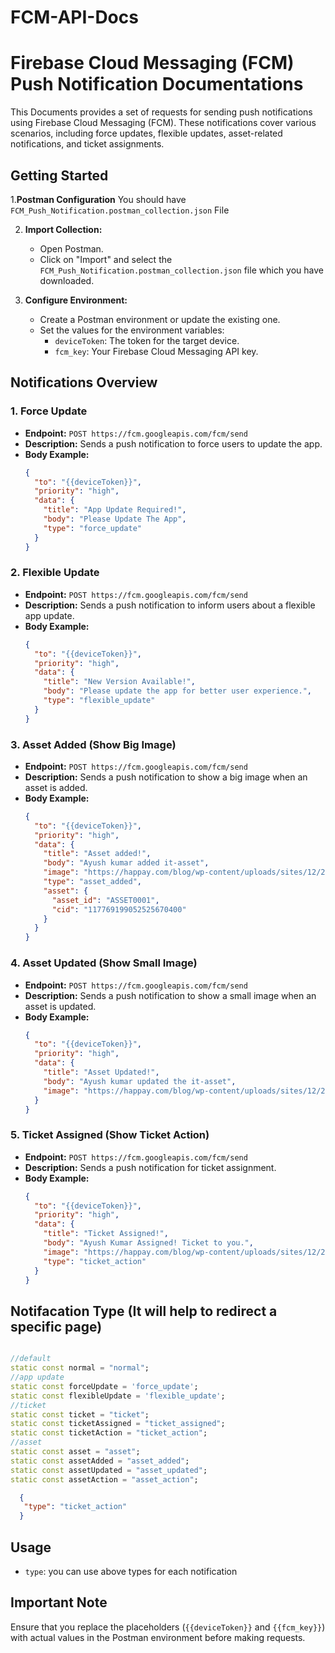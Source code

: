 # FCM-API-Docs
# Firebase Cloud Messaging (FCM) Push Notification Documentations

This Documents provides a set of requests for sending push notifications using Firebase Cloud Messaging (FCM). These notifications cover various scenarios, including force updates, flexible updates, asset-related notifications, and ticket assignments.

## Getting Started

1.**Postman Configuration**
 You should have `FCM_Push_Notification.postman_collection.json` File

2. **Import Collection:**
   - Open Postman.
   - Click on "Import" and select the `FCM_Push_Notification.postman_collection.json` file which you have downloaded.

3. **Configure Environment:**
   - Create a Postman environment or update the existing one.
   - Set the values for the environment variables:
     - `deviceToken`: The token for the target device.
     - `fcm_key`: Your Firebase Cloud Messaging API key.

## Notifications Overview

### 1. Force Update

- **Endpoint:** `POST https://fcm.googleapis.com/fcm/send`
- **Description:** Sends a push notification to force users to update the app.
- **Body Example:**
  ```json
  {
    "to": "{{deviceToken}}",
    "priority": "high",
    "data": {
      "title": "App Update Required!",
      "body": "Please Update The App",
      "type": "force_update"
    }
  }
  ```

### 2. Flexible Update

- **Endpoint:** `POST https://fcm.googleapis.com/fcm/send`
- **Description:** Sends a push notification to inform users about a flexible app update.
- **Body Example:**
  ```json
  {
    "to": "{{deviceToken}}",
    "priority": "high",
    "data": {
      "title": "New Version Available!",
      "body": "Please update the app for better user experience.",
      "type": "flexible_update"
    }
  }
  ```

### 3. Asset Added (Show Big Image)

- **Endpoint:** `POST https://fcm.googleapis.com/fcm/send`
- **Description:** Sends a push notification to show a big image when an asset is added.
- **Body Example:**
  ```json
  {
    "to": "{{deviceToken}}",
    "priority": "high",
    "data": {
      "title": "Asset added!",
      "body": "Ayush kumar added it-asset",
      "image": "https://happay.com/blog/wp-content/uploads/sites/12/2023/04/best-asset-management-software-system-solutions.webp",
      "type": "asset_added",
      "asset": {
        "asset_id": "ASSET0001",
        "cid": "117769199052525670400"
      }
    }
  }
  ```

### 4. Asset Updated (Show Small Image)

- **Endpoint:** `POST https://fcm.googleapis.com/fcm/send`
- **Description:** Sends a push notification to show a small image when an asset is updated.
- **Body Example:**
  ```json
  {
    "to": "{{deviceToken}}",
    "priority": "high",
    "data": {
      "title": "Asset Updated!",
      "body": "Ayush kumar updated the it-asset",
      "image": "https://happay.com/blog/wp-content/uploads/sites/12/2023/04/best-asset-management-software-system-solutions.webp"
    }
  }
  ```

### 5. Ticket Assigned (Show Ticket Action)

- **Endpoint:** `POST https://fcm.googleapis.com/fcm/send`
- **Description:** Sends a push notification for ticket assignment.
- **Body Example:**
  ```json
  {
    "to": "{{deviceToken}}",
    "priority": "high",
    "data": {
      "title": "Ticket Assigned!",
      "body": "Ayush Kumar Assigned! Ticket to you.",
      "image": "https://happay.com/blog/wp-content/uploads/sites/12/2023/04/best-asset-management-software-system-solutions.webp",
      "type": "ticket_action"
    }
  }
  ```

## Notifacation Type (It will help to redirect a specific page)
  ```dart

  //default
  static const normal = "normal";
  //app update
  static const forceUpdate = 'force_update';
  static const flexibleUpdate = 'flexible_update';
  //ticket
  static const ticket = "ticket";
  static const ticketAssigned = "ticket_assigned";
  static const ticketAction = "ticket_action";
  //asset
  static const asset = "asset";
  static const assetAdded = "asset_added";
  static const assetUpdated = "asset_updated";
  static const assetAction = "asset_action";
  ```

```json
  {
   "type": "ticket_action" 
  }
```

## Usage
- `type`: you can use above types for each notification
  
## Important Note

Ensure that you replace the placeholders (`{{deviceToken}}` and `{{fcm_key}}`) with actual values in the Postman environment before making requests.

 
